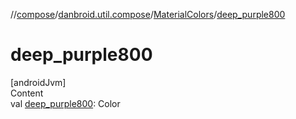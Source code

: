 //[compose](../../../index.md)/[danbroid.util.compose](../index.md)/[MaterialColors](index.md)/[deep_purple800](deep_purple800.md)



# deep_purple800  
[androidJvm]  
Content  
val [deep_purple800](deep_purple800.md): Color  



